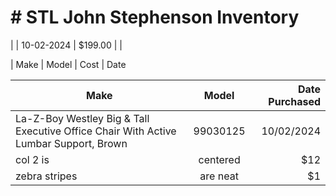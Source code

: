 # # STL John Stephenson Inventory  
|    | 10-02-2024 | $199.00 |  |




| Make       | Model           | Cost  | Date 


| Make        | Model           | Date Purchased  |
| ------------- |:-------------:| -----:|
| La-Z-Boy Westley Big & Tall Executive Office Chair With Active Lumbar Support, Brown      | 99030125 | 10/02/2024 |
| col 2 is      | centered      |   $12 |
| zebra stripes | are neat      |    $1 |
